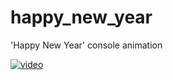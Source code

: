 # happy_new_year
'Happy New Year' console animation 

[![video](./img)](https://youtu.be/Sp9D07YvB8g)
